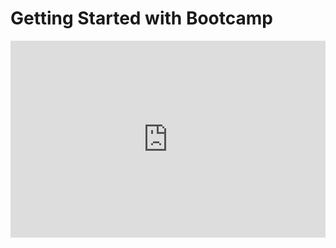 <h1>Getting Started with Bootcamp</h1>
<iframe width="100%" height="315" src="https://www.youtube.com/embed/LZUHAVWKc4A" title="YouTube video player" frameborder="0" allow="accelerometer; autoplay; clipboard-write; encrypted-media; gyroscope; picture-in-picture" allowfullscreen></iframe>